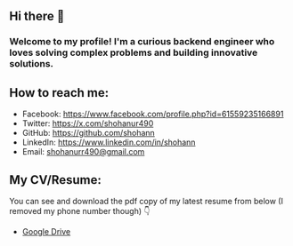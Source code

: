 ## Hi there 👋

### Welcome to my profile! I'm a curious backend engineer who loves solving complex problems and building innovative solutions.

## How to reach me:

- Facebook: https://www.facebook.com/profile.php?id=61559235166891
- Twitter: https://x.com/shohanur490
- GitHub: https://github.com/shohann
- LinkedIn: https://www.linkedin.com/in/shohann
- Email: shohanurr490@gmail.com

## My CV/Resume:

You can see and download the pdf copy of my latest resume from below (I removed my phone number though) 👇

- [Google Drive](https://drive.google.com/file/d/10Tyw3NHfgqCn_5a9AotQEV5h2LQKvCVf/view?usp=sharing)

